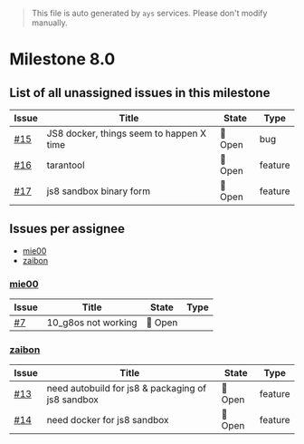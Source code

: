 > This file is auto generated by `ays` services. Please don't modify manually.

# Milestone 8.0

## List of all unassigned issues in this milestone

|Issue|Title|State|Type|
|-----|-----|-----|---|
|[#15](https://github.com/jumpscale/dockers/issues/15)|JS8 docker, things seem to happen X time|:red_circle: Open|bug|
|[#16](https://github.com/jumpscale/dockers/issues/16)|tarantool|:red_circle: Open|feature|
|[#17](https://github.com/jumpscale/dockers/issues/17)|js8 sandbox binary form|:red_circle: Open|feature|


## Issues per assignee
- [mie00](#mie00)
- [zaibon](#zaibon)



### [mie00](https://github.com/mie00)

|Issue|Title|State|Type|
|-----|-----|-----|----|
|[#7](https://github.com/jumpscale/dockers/issues/7)|10_g8os not working|:red_circle: Open||


### [zaibon](https://github.com/zaibon)

|Issue|Title|State|Type|
|-----|-----|-----|----|
|[#13](https://github.com/jumpscale/dockers/issues/13)|need autobuild for js8 & packaging of js8 sandbox|:red_circle: Open|feature|
|[#14](https://github.com/jumpscale/dockers/issues/14)|need docker for js8 sandbox|:red_circle: Open|feature|

